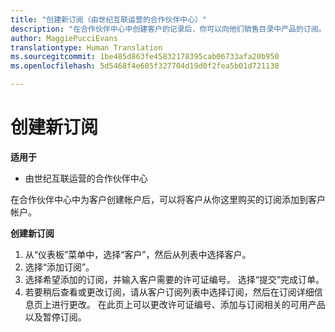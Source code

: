 ```yaml
---
title: "创建新订阅（由世纪互联运营的合作伙伴中心）"
description: "在合作伙伴中心中创建客户的记录后，你可以向他们销售目录中产品的订阅。"
author: MaggiePucciEvans
translationtype: Human Translation
ms.sourcegitcommit: 1be485d863fe45832178395cab06733afa20b950
ms.openlocfilehash: 5d5468f4e605f327704d19d0f2fea5b01d721138

---
```


# 创建新订阅

**适用于**

-   由世纪互联运营的合作伙伴中心


在合作伙伴中心中为客户创建帐户后，可以将客户从你这里购买的订阅添加到客户帐户。

**创建新订阅**

1.  从“仪表板”菜单中，选择“客户”，然后从列表中选择客户。
2.  选择“添加订阅”。
3.  选择希望添加的订阅，并输入客户需要的许可证编号。 选择“提交”完成订单。
4.  若要稍后查看或更改订阅，请从客户订阅列表中选择订阅，然后在订阅详细信息页上进行更改。 在此页上可以更改许可证编号、添加与订阅相关的可用产品以及暂停订阅。   




<!--HONumber=Oct16_HO1-->


